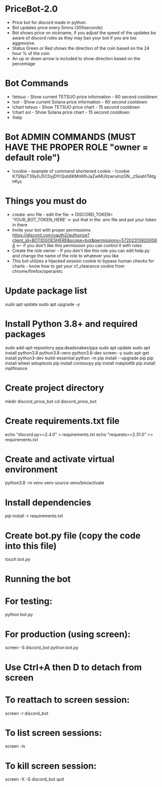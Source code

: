 # PriceBot-2.0
* Price bot for discord made in python.
* Bot updates price every 5mins (300seconds)
* Bot shows price on nickname, if you adjust the speed of the updates be aware of discord rules as they may ban your bot if you are too aggressive.
* Status Green or Red shows the direction of the coin based on the 24 hour % of the coin
* An up or down arrow is included to show direction based on the percentage

# Bot Commands
* !tetsuo          - Show current TETSUO price information - 60 second cooldown
* !sol             - Show current Solana price information - 60 second cooldown
* !chart tetsuo    - Show TETSUO price chart - 15 second cooldown
* !chart sol       - Show Solana price chart - 15 second cooldown
* !help

# Bot ADMIN COMMANDS (MUST HAVE THE PROPER ROLE "owner = default role")
* !cookie - example of command shortened cookie - !cookie K7S9piT39y0J5C0yjDYrQxb6KMnWhJaZwMUllzwruInzGN._zSeahtTAtghKyc 

# Things you must do
* create .env file - edit the file -> DISCORD_TOKEN= 'YOUR_BOT_TOKEN_HERE'  <- put that in the .env file and put your token in there
* Invite your bot with proper permissions https://discord.com/oauth2/authorize?client_id=BOTIDGOESHERE&scope=bot&permissions=572023139200064  <-- if you don't like this permission you can control it with roles
* Create the role owner - If you don't like this role you can edit help.py and change the name of the role to whatever you like
* This bot utilizes a hijacked session cookie to bypass human checks for charts - know how to get your cf_clearance cookie from chrome/firefox/opera/etc

# Update package list
sudo apt update
sudo apt upgrade -y

# Install Python 3.8+ and required packages
sudo add-apt-repository ppa:deadsnakes/ppa
sudo apt update
sudo apt install python3.8 python3.8-venv python3.8-dev screen -y
sudo apt-get install python3-dev build-essential
python -m pip install --upgrade pip
pip install wheel setuptools
pip install contourpy
pip install matplotlib
pip install mplfinance

# Create project directory
mkdir discord_price_bot
cd discord_price_bot

# Create requirements.txt file
echo "discord.py>=2.4.0" > requirements.txt
echo "requests>=2.31.0" >> requirements.txt

# Create and activate virtual environment
python3.8 -m venv venv
source venv/bin/activate

# Install dependencies
pip install -r requirements.txt

# Create bot.py file (copy the code into this file)
touch bot.py

# Running the bot
# For testing:
python bot.py

# For production (using screen):
screen -S discord_bot
python bot.py
# Use Ctrl+A then D to detach from screen

# To reattach to screen session:
screen -r discord_bot

# To list screen sessions:
screen -ls

# To kill screen session:
screen -X -S discord_bot quit
